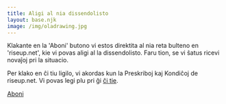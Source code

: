 ```yaml
---
title: Aligi al nia dissendolisto
layout: base.njk
image: /img/oladrawing.jpg
---
```

Klakante en la 'Aboni' butono vi estos direktita al nia reta bulteno
en 'riseup.net', kie vi povas aligi al la dissendolisto. Faru tion, se
vi ŝatus ricevi novaĵoj pri la situacio.

Per klako en ĉi tiu ligilo, vi akordas kun la Preskriboj kaj Kondiĉoj de
riseup.net. Vi povas legi plu pri ĝi <a href="https://riseup.net/tos"
target="_blank" rel="noopener noreferrer" id="text-links">ĉi tie</a>.

<a class="f6 link dim ba bw1 ph3 pv2 mb2 dib black" href="https://lists.riseup.net/www/subscribe/freeolabini" target="_blank" rel="noopener noreferrer" id="subscribe-button">
  Aboni
</a>
